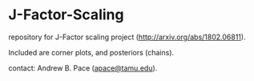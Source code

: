 # J-Factor-Scaling

repository for J-Factor scaling project (http://arxiv.org/abs/1802.06811).

Included are corner plots, and posteriors (chains).

contact: Andrew B. Pace (apace@tamu.edu).
